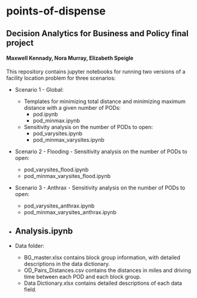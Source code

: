 # points-of-dispense
## Decision Analytics for Business and Policy final project
#### Maxwell Kennady, Nora Murray, Elizabeth Speigle

This repository contains jupyter notebooks for running two versions of a facility location problem for three scenarios:

- Scenario 1 - Global:
    - Templates for minimizing total distance and minimizing maximum distance with a given number of PODs:
        - pod.ipynb 
        - pod_minmax.ipynb
    - Sensitivity analysis on the number of PODs to open:
        - pod_varysites.ipynb
        - pod_minmax_varysites.ipynb

- Scenario 2 - Flooding - Sensitivity analysis on the number of PODs to open:
    - pod_varysites_flood.ipynb
    - pod_minmax_varysites_flood.ipynb

- Scenario 3 - Anthrax - Sensitivity analysis on the number of PODs to open:
    - pod_varysites_anthrax.ipynb
    - pod_minmax_varysites_anthrax.ipynb

- Analysis.ipynb
    - 

- Data folder: 
    - BG_master.xlsx contains block group information, with detailed descriptions in the data dictionary.
    - OD_Pairs_Distances.csv contains the distances in miles and driving time between each POD and each block group.
    - Data Dictionary.xlsx contains detailed descriptions of each data field.